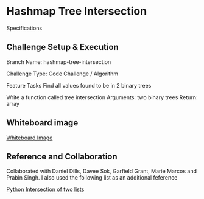 # Hashmap Tree Intersection

Specifications

## Challenge Setup & Execution

Branch Name: hashmap-tree-intersection

Challenge Type: Code Challenge / Algorithm

Feature Tasks
Find all values found to be in 2 binary trees

Write a function called tree intersection
Arguments: two binary trees
Return: array

## Whiteboard image

[Whiteboard Image](/home/wonde/codefellows/code-401/data-structures-and-algorithms/python/code_challenges/images/HashmaptreeIntersection-Whiteboard.jpg)

## Reference and Collaboration

Collaborated with Daniel Dills, Davee Sok, Garfield Grant, Marie Marcos and Prabin Singh. I also used the following list as an additional  feference

[Python Intersection of two lists](https://www.geeksforgeeks.org/python-intersection-two-lists/)
